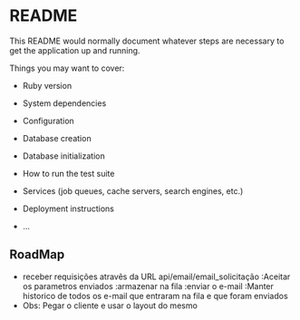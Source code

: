 # README

This README would normally document whatever steps are necessary to get the
application up and running.

Things you may want to cover:

* Ruby version

* System dependencies

* Configuration

* Database creation

* Database initialization

* How to run the test suite

* Services (job queues, cache servers, search engines, etc.)

* Deployment instructions

* ...


## RoadMap
* receber requisições atravês da URL api/email/email_solicitação
  :Aceitar os parametros enviados
  :armazenar na fila
  :enviar o e-mail
  :Manter historico de todos os e-mail que entraram na fila e que foram enviados
* Obs: Pegar o cliente e usar o layout do mesmo